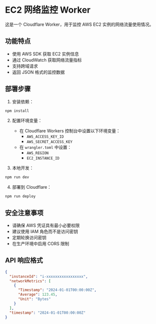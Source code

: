 # EC2 网络监控 Worker

这是一个 Cloudflare Worker，用于监控 AWS EC2 实例的网络流量使用情况。

## 功能特点

- 使用 AWS SDK 获取 EC2 实例信息
- 通过 CloudWatch 获取网络流量指标
- 支持跨域请求
- 返回 JSON 格式的监控数据

## 部署步骤

1. 安装依赖：
```bash
npm install
```

2. 配置环境变量：
   - 在 Cloudflare Workers 控制台中设置以下环境变量：
     - `AWS_ACCESS_KEY_ID`
     - `AWS_SECRET_ACCESS_KEY`
   - 在 `wrangler.toml` 中设置：
     - `AWS_REGION`
     - `EC2_INSTANCE_ID`

3. 本地开发：
```bash
npm run dev
```

4. 部署到 Cloudflare：
```bash
npm run deploy
```

## 安全注意事项

- 请确保 AWS 凭证具有最小必要权限
- 建议使用 IAM 角色而不是访问密钥
- 定期轮换访问密钥
- 在生产环境中启用 CORS 限制

## API 响应格式

```json
{
  "instanceId": "i-xxxxxxxxxxxxxxxxx",
  "networkMetrics": [
    {
      "Timestamp": "2024-01-01T00:00:00Z",
      "Average": 123.45,
      "Unit": "Bytes"
    }
  ],
  "timestamp": "2024-01-01T00:00:00Z"
}
``` 